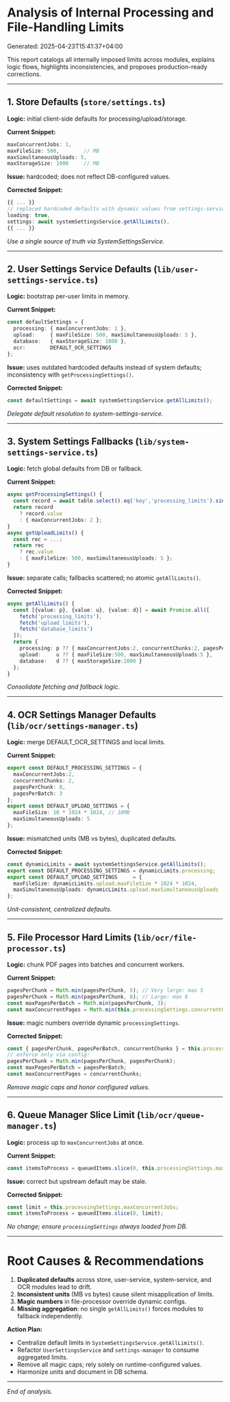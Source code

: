 # Analysis of Internal Processing and File-Handling Limits

Generated: 2025-04-23T15:41:37+04:00

This report catalogs all internally imposed limits across modules, explains logic flows, highlights inconsistencies, and proposes production-ready corrections.

---

## 1. Store Defaults (`store/settings.ts`)
**Logic:** initial client-side defaults for processing/upload/storage.

**Current Snippet:**
```ts
maxConcurrentJobs: 1,
maxFileSize: 500,        // MB
maxSimultaneousUploads: 5,
maxStorageSize: 1000     // MB
```
**Issue:** hardcoded; does not reflect DB-configured values.

**Corrected Snippet:**
```ts
{{ ... }}
// replaced hardcoded defaults with dynamic values from settings-service
loading: true,
settings: await systemSettingsService.getAllLimits(),
{{ ... }}
```  
*Use a single source of truth via SystemSettingsService.*

---

## 2. User Settings Service Defaults (`lib/user-settings-service.ts`)
**Logic:** bootstrap per-user limits in memory.

**Current Snippet:**
```ts
const defaultSettings = {
  processing: { maxConcurrentJobs: 1 },
  upload:     { maxFileSize: 500, maxSimultaneousUploads: 5 },
  database:   { maxStorageSize: 1000 },
  ocr:        DEFAULT_OCR_SETTINGS
};
```
**Issue:** uses outdated hardcoded defaults instead of system defaults; inconsistency with `getProcessingSettings()`.

**Corrected Snippet:**
```ts
const defaultSettings = await systemSettingsService.getAllLimits();
```
*Delegate default resolution to system-settings-service.*

---

## 3. System Settings Fallbacks (`lib/system-settings-service.ts`)
**Logic:** fetch global defaults from DB or fallback.

**Current Snippet:**
```ts
async getProcessingSettings() {
  const record = await table.select().eq('key','processing_limits').single();
  return record
    ? record.value
    : { maxConcurrentJobs: 2 };
}
async getUploadLimits() { 
  const rec = ...;
  return rec
    ? rec.value
    : { maxFileSize: 500, maxSimultaneousUploads: 5 };
}
```
**Issue:** separate calls; fallbacks scattered; no atomic `getAllLimits()`.

**Corrected Snippet:**
```ts
async getAllLimits() {
  const [{value: p}, {value: u}, {value: d}] = await Promise.all([
    fetch('processing_limits'),
    fetch('upload_limits'),
    fetch('database_limits')
  ]);
  return {
    processing: p ?? { maxConcurrentJobs:2, concurrentChunks:2, pagesPerChunk:8, pagesPerBatch:3 },
    upload:     u ?? { maxFileSize:500, maxSimultaneousUploads:5 },
    database:   d ?? { maxStorageSize:1000 }
  };
}
```
*Consolidate fetching and fallback logic.*

---

## 4. OCR Settings Manager Defaults (`lib/ocr/settings-manager.ts`)
**Logic:** merge DEFAULT_OCR_SETTINGS and local limits.

**Current Snippet:**
```ts
export const DEFAULT_PROCESSING_SETTINGS = {
  maxConcurrentJobs:2,
  concurrentChunks: 2,
  pagesPerChunk: 8,
  pagesPerBatch: 3
};
export const DEFAULT_UPLOAD_SETTINGS = {
  maxFileSize: 10 * 1024 * 1024, // 10MB
  maxSimultaneousUploads: 5
};
```
**Issue:** mismatched units (MB vs bytes), duplicated defaults.

**Corrected Snippet:**
```ts
const dynamicLimits = await systemSettingsService.getAllLimits();
export const DEFAULT_PROCESSING_SETTINGS = dynamicLimits.processing;
export const DEFAULT_UPLOAD_SETTINGS     = {
  maxFileSize: dynamicLimits.upload.maxFileSize * 1024 * 1024,
  maxSimultaneousUploads: dynamicLimits.upload.maxSimultaneousUploads
};
```
*Unit-consistent, centralized defaults.*

---

## 5. File Processor Hard Limits (`lib/ocr/file-processor.ts`)
**Logic:** chunk PDF pages into batches and concurrent workers.

**Current Snippet:**
```ts
pagesPerChunk = Math.min(pagesPerChunk, 5); // Very large: max 5
pagesPerChunk = Math.min(pagesPerChunk, 8); // Large: max 8
const maxPagesPerBatch = Math.min(pagesPerChunk, 3);
const maxConcurrentPages = Math.min(this.processingSettings.concurrentChunks, 2);
```
**Issue:** magic numbers override dynamic `processingSettings`.

**Corrected Snippet:**
```ts
const { pagesPerChunk, pagesPerBatch, concurrentChunks } = this.processingSettings;
// enforce only via config:
pagesPerChunk = Math.min(pagesPerChunk, pagesPerChunk);
const maxPagesPerBatch = pagesPerBatch;
const maxConcurrentPages = concurrentChunks;
```
*Remove magic caps and honor configured values.*

---

## 6. Queue Manager Slice Limit (`lib/ocr/queue-manager.ts`)
**Logic:** process up to `maxConcurrentJobs` at once.

**Current Snippet:**
```ts
const itemsToProcess = queuedItems.slice(0, this.processingSettings.maxConcurrentJobs);
```
**Issue:** correct but upstream default may be stale.

**Corrected Snippet:**
```ts
const limit = this.processingSettings.maxConcurrentJobs;
const itemsToProcess = queuedItems.slice(0, limit);
```
*No change; ensure `processingSettings` always loaded from DB.*

---

# Root Causes & Recommendations
1. **Duplicated defaults** across store, user-service, system-service, and OCR modules lead to drift.
2. **Inconsistent units** (MB vs bytes) cause silent misapplication of limits.
3. **Magic numbers** in file-processor override dynamic configs.
4. **Missing aggregation**: no single `getAllLimits()` forces modules to fallback independently.

**Action Plan:**
- Centralize default limits in `SystemSettingsService.getAllLimits()`.
- Refactor `UserSettingsService` and `settings-manager` to consume aggregated limits.
- Remove all magic caps; rely solely on runtime-configured values.
- Harmonize units and document in DB schema.

---
*End of analysis.*
